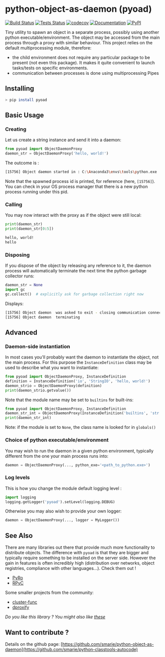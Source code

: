 # python-object-as-daemon (pyoad)

[![Build Status](https://travis-ci.org/smarie/python-object-as-daemon.svg?branch=master)](https://travis-ci.org/smarie/python-object-as-daemon) [![Tests Status](https://smarie.github.io/python-object-as-daemon/junit/junit-badge.svg?dummy=8484744)](https://smarie.github.io/python-object-as-daemon/junit/report.html) [![codecov](https://codecov.io/gh/smarie/python-object-as-daemon/branch/master/graph/badge.svg)](https://codecov.io/gh/smarie/python-object-as-daemon) [![Documentation](https://img.shields.io/badge/docs-latest-blue.svg)](https://smarie.github.io/python-object-as-daemon/) [![PyPI](https://img.shields.io/badge/PyPI-pyoad-blue.svg)](https://pypi.python.org/pypi/pyoad/)

Tiny utility to spawn an object in a separate process, possibly using another python executable/environment. The object may be accessed from the main process through a proxy with similar behaviour. This project relies on the default multiprocessing module, therefore:

* the child environment does not require any particular package to be present (not even this package). It makes it quite convenient to launch tasks/tests on specific environments.
* communication between processes is done using multiprocessing Pipes

## Installing

```bash
> pip install pyoad
```

## Basic Usage

### Creating

Let us create a string instance and send it into a daemon:

```python
from pyoad import ObjectDaemonProxy
daemon_str = ObjectDaemonProxy('hello, world!')
```

The outcome is :

```bash
[15756] Object daemon started in : C:\Anaconda3\envs\tools\python.exe
```

Note that the spawned process id is printed, for reference (here, `[15756]`). You can check in your OS process manager that there is a new python process running under this pid.


### Calling
 
You may now interact with the proxy as if the object were still local:

```python
print(daemon_str)
print(daemon_str[0:5])
```

```bash
hello, world!
hello
```

### Disposing

If you dispose of the object by releasing any reference to it, the daemon process will automatically terminate the next time the python garbage collector runs:

```python
daemon_str = None
import gc
gc.collect()  # explicitly ask for garbage collection right now
```

Displays:

```bash
[15756] Object daemon  was asked to exit - closing communication connection
[15756] Object daemon  terminating
```

## Advanced

### Daemon-side instantiation

In most cases you'll probably want the daemon to instantiate the object, not the main process. For this purpose the `InstanceDefinition` class may be used to describe what you want to instantiate:

```python
from pyoad import ObjectDaemonProxy, InstanceDefinition
definition = InstanceDefinition('io', 'StringIO', 'hello, world!')
daemon_strio = ObjectDaemonProxy(definition)
print(daemon_strio.getvalue())
```

Note that the module name may be set to `builtins` for built-ins:

```python
from pyoad import ObjectDaemonProxy, InstanceDefinition
daemon_str_int = ObjectDaemonProxy(InstanceDefinition('builtins', 'str', 1))
print(daemon_str_int)
```

Note: if the module is set to `None`, the class name is looked for in `globals()`

### Choice of python executable/environment

You may wish to run the daemon in a given python environment, typically different from the one your main process runs into:

```python
daemon = ObjectDaemonProxy(..., python_exe='<path_to_python.exe>')
```


### Log levels

This is how you change the module default logging level : 

```python
import logging
logging.getLogger('pyoad').setLevel(logging.DEBUG)
```

Otherwise you may also wish to provide your own logger:

```python
daemon = ObjectDaemonProxy(..., logger = MyLogger())
```


## See Also

There are many libraries out there that provide much more functionality to distribute objects. The difference with `pyoad` is that they are bigger and typically require something to be installed on the server side. However the gain in features is often incredibly high (distribution over networks, object registries, compliance with other languages...). Check them out ! 

* [PyRo](https://pythonhosted.org/Pyro4/)
* [RPyC](https://rpyc.readthedocs.io/en/latest/)


Some smaller projects from the community:

* [cluster-func](https://pypi.python.org/pypi/cluster-func)
* [dproxify](https://pypi.python.org/pypi/dproxify)


*Do you like this library ? You might also like [these](https://github.com/smarie?utf8=%E2%9C%93&tab=repositories&q=&type=&language=python)* 

## Want to contribute ?

Details on the github page: [https://github.com/smarie/python-object-as-daemon](https://github.com/smarie/python-classtools-autocode) 